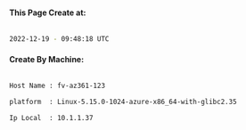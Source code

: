 
   
#### This Page Create at:

```bash

2022-12-19 - 09:48:18 UTC

```

#### Create By Machine:

```bash

Host Name : fv-az361-123

platform  : Linux-5.15.0-1024-azure-x86_64-with-glibc2.35

Ip Local  : 10.1.1.37

```

